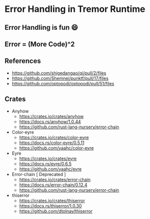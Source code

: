 # Error Handling in Tremor Runtime

## Error Handling is fun :smile:

## Error = (More Code)^2
## References

* https://github.com/shigedangao/qi/pull/2/files
* https://github.com/Shemnei/punktf/pull/17/files
* https://github.com/optopodi/optopodi/pull/51/files

## Crates

- Anyhow
  -  https://crates.io/crates/anyhow
  -  https://docs.rs/anyhow/1.0.44
  -  https://github.com/rust-lang-nursery/error-chain
- Color-eyre
  - https://crates.io/crates/color-eyre
  - https://docs.rs/color-eyre/0.5.11
  - https://github.com/yaahc/color-eyre
- Eyre
  - https://crates.io/crates/eyre
  - https://docs.rs/eyre/0.6.5
  - https://github.com/yaahc/eyre
- Error-chain [ Deprecated ]
  - https://crates.io/crates/error-chain
  - https://docs.rs/error-chain/0.12.4
  - https://github.com/rust-lang-nursery/error-chain
- thiserror
  - https://crates.io/crates/thiserror
  - https://docs.rs/thiserror/1.0.30
  - https://github.com/dtolnay/thiserror
 
